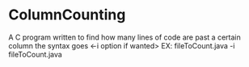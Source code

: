 # ColumnCounting
A C program written to find how many lines of code are past a certain column
the syntax goes <executable> <-i option if wanted> <file argument>
  EX:
  <executable> fileToCount.java
  <executable> -i fileToCount.java
